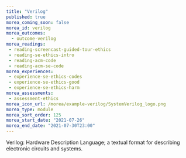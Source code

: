 ```yaml
---
title: "Verilog"
published: true
morea_coming_soon: false
morea_id: verilog
morea_outcomes:
  - outcome-verilog
morea_readings:
 - reading-screencast-guided-tour-ethics
 - reading-se-ethics-intro
 - reading-acm-code
 - reading-acm-se-code
morea_experiences:
 - experience-se-ethics-codes
 - experience-se-ethics-good
 - experience-se-ethics-harm
morea_assessments:
 - assessment-ethics
morea_icon_url: /morea/example-verilog/SystemVerilog_logo.png
morea_type: module
morea_sort_order: 125
morea_start_date: "2021-07-26"
morea_end_date: "2021-07-30T23:00"
---
```


Verilog: Hardware Description Language; a textual format for describing electronic circuits and systems.
